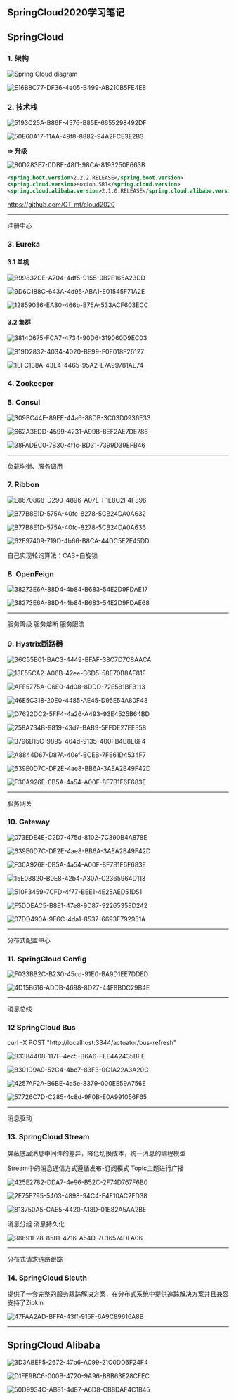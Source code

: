## SpringCloud2020学习笔记

## SpringCloud

### 1. 架构

![Spring Cloud diagram](https://spring.io/images/cloud-diagram-1a4cad7294b4452864b5ff57175dd983.svg)

![E16B8C77-DF36-4e05-B499-AB210B5FE4E8](https://user-images.githubusercontent.com/34562805/95718420-0189ad00-0ca1-11eb-8ae5-0be7b868a1a3.png)

### 2. 技术栈

![5193C25A-B86F-4576-B85E-6655298492DF](https://user-images.githubusercontent.com/34562805/95718543-3138b500-0ca1-11eb-933a-cbfb2851f12c.png)

![50E60A17-11AA-49f8-8882-94A2FCE3E2B3](https://user-images.githubusercontent.com/34562805/95718668-575e5500-0ca1-11eb-921f-13b76f82f2fa.png)

**=> 升级**

![80D283E7-0DBF-48f1-98CA-8193250E663B](https://user-images.githubusercontent.com/34562805/95718767-7ceb5e80-0ca1-11eb-9dce-02ef8d716fff.png)

``````xml
<spring.boot.version>2.2.2.RELEASE</spring.boot.version>
<spring.cloud.version>Hoxton.SR1</spring.cloud.version>
<spring.cloud.alibaba.version>2.1.0.RELEASE</spring.cloud.alibaba.version>
``````

https://github.com/OT-mt/cloud2020

***

注册中心

### 3. Eureka

#### 3.1 单机

![B99832CE-A704-4df5-9155-9B2E165A23DD](https://user-images.githubusercontent.com/34562805/95720635-14ea4780-0ca4-11eb-9c13-aed9a0c03204.png)

![9D6C188C-643A-4d95-ABA1-E01545F71A2E](https://user-images.githubusercontent.com/34562805/95720685-229fcd00-0ca4-11eb-8a52-d58a2e53f535.png)

![12859036-EA80-466b-B75A-533ACF603ECC](https://user-images.githubusercontent.com/34562805/95720718-2f242580-0ca4-11eb-97f6-969c8cb92acc.png)

#### 3.2 集群

![38140675-FCA7-4734-90D6-319060D9EC03](https://user-images.githubusercontent.com/34562805/95729125-fccbf580-0cae-11eb-9ace-ef3093f35c21.png)

![819D2832-4034-4020-BE99-F0F018F26127](https://user-images.githubusercontent.com/34562805/95729205-1ff6a500-0caf-11eb-856e-ba4d212024e5.png)

![1EFC138A-43E4-4465-95A2-E7A99781AE74](https://user-images.githubusercontent.com/34562805/95730014-46691000-0cb0-11eb-97b3-8665d138fdd9.png)

### 4. Zookeeper

### 5. Consul

![309BC44E-89EE-44a6-88DB-3C03D0936E33](https://user-images.githubusercontent.com/34562805/95822484-98686f00-0d5e-11eb-9417-0a556c155a0e.png)

![662A3EDD-4599-4231-A99B-8EF2AE7DE786](https://user-images.githubusercontent.com/34562805/95822533-b0d88980-0d5e-11eb-9457-9c271f2ceb91.png)

![38FADBC0-7B30-4f1c-BD31-7399D39EFB46](https://user-images.githubusercontent.com/34562805/95822560-bcc44b80-0d5e-11eb-9d2f-ea74b30cd395.png)



***

负载均衡、服务调用

### 7. Ribbon

![E8670868-D290-4896-A07E-F1E8C2F4F396](https://user-images.githubusercontent.com/34562805/95822591-cbaafe00-0d5e-11eb-8802-dcb4862b2d70.png)

![B77B8E1D-575A-40fc-8278-5CB24DA0A632](https://user-images.githubusercontent.com/34562805/95828852-0e250880-0d68-11eb-9453-420307ed2944.png)

![B77B8E1D-575A-40fc-8278-5CB24DA0A636](https://user-images.githubusercontent.com/34562805/95828901-2137d880-0d68-11eb-83d9-cc399e50f530.png)

![62E97409-719D-4b66-B8CA-44DC5E2E45DD](https://user-images.githubusercontent.com/34562805/95829040-4f1d1d00-0d68-11eb-8dd8-82af8cc7a034.png)

自己实现轮询算法：CAS+自旋锁

### 8. OpenFeign

![38273E6A-88D4-4b84-B683-54E2D9FDAE17](https://user-images.githubusercontent.com/34562805/95841017-74655780-0d77-11eb-953f-b442310361e1.png)

![38273E6A-88D4-4b84-B683-54E2D9FDAE68](https://user-images.githubusercontent.com/34562805/95841060-81824680-0d77-11eb-923a-422eae4825e4.png)

***

服务降级 服务熔断 服务限流

### 9. Hystrix断路器

![36C55B01-BAC3-4449-BFAF-38C7D7C8AACA](https://user-images.githubusercontent.com/34562805/95948141-9536b700-0e22-11eb-8dc7-cc81893ffbcd.png)

![18E55CA2-A06B-42ee-B6D5-58E70B8AF81F](https://user-images.githubusercontent.com/34562805/95948176-a8e21d80-0e22-11eb-9f47-c94d0bac2765.png)

![AFF5775A-C6E0-4d08-8DDD-72E581BFB113](https://user-images.githubusercontent.com/34562805/95948214-ba2b2a00-0e22-11eb-941c-228be5c52ac1.png)

![46E5C318-20E0-4485-AE45-D95E54A80F43](https://user-images.githubusercontent.com/34562805/95948234-c3b49200-0e22-11eb-829c-7ff9ffd02962.png)

![D7622DC2-5FF4-4a26-A493-93E4525B64BD](https://user-images.githubusercontent.com/34562805/95948263-d038ea80-0e22-11eb-8cd6-8a03e925dc4f.png)

![258A734B-9819-43d7-BAB9-5FFDE27EEE58](https://user-images.githubusercontent.com/34562805/95948293-e0e96080-0e22-11eb-9bd3-0721c2c7363f.png)

![3796B15C-9895-464d-9135-400FB4B8E6F4](https://user-images.githubusercontent.com/34562805/95948315-eb0b5f00-0e22-11eb-80a1-b1fd2cba1349.png)

![A8844D67-D87A-40ef-BCEB-7FE61D4534F7](https://user-images.githubusercontent.com/34562805/95972493-18690480-0e45-11eb-8870-0833a87baf1e.png)

![639E0D7C-DF2E-4ae8-BB6A-3AEA2B49F42D](https://user-images.githubusercontent.com/34562805/96084253-5b80b180-0ef1-11eb-9789-fe583bb0de72.png)

![F30A926E-0B5A-4a54-A00F-8F7B1F6F683E](https://user-images.githubusercontent.com/34562805/96084316-77845300-0ef1-11eb-9de7-dae83032a4a4.png)

***

服务网关

### 10. Gateway

![073EDE4E-C2D7-475d-8102-7C390B4A878E](https://user-images.githubusercontent.com/34562805/96206785-3f861a00-0f9c-11eb-9808-e00382482095.png)

![639E0D7C-DF2E-4ae8-BB6A-3AEA2B49F42D](https://user-images.githubusercontent.com/34562805/96206840-5cbae880-0f9c-11eb-8cf2-d6d312a96210.png)

![F30A926E-0B5A-4a54-A00F-8F7B1F6F683E](https://user-images.githubusercontent.com/34562805/96206855-66dce700-0f9c-11eb-8423-0505975a3ac7.png)

![15E08820-B0E8-42b4-A30A-C2365964D113](https://user-images.githubusercontent.com/34562805/96206889-7a884d80-0f9c-11eb-965b-2154d9dae808.png)

![510F3459-7CFD-4f77-BEE1-4E25AED51D51](https://user-images.githubusercontent.com/34562805/96206906-8411b580-0f9c-11eb-9bdb-0a61735d4c95.png)

![F5DDEAC5-B8E1-47e8-9D87-92265358D242](https://user-images.githubusercontent.com/34562805/96240470-86dbcd00-0fd3-11eb-8749-68feb3f3a26b.png)

![07DD490A-9F6C-4da1-8537-6693F792951A](https://user-images.githubusercontent.com/34562805/96531719-d87aa500-12bc-11eb-8a6d-b495cc39198c.png)

***

分布式配置中心

### 11. SpringCloud Config

![F033BB2C-B230-45cd-91E0-BA9D1EE7DDED](https://user-images.githubusercontent.com/34562805/96554454-23121680-12e9-11eb-9822-759812c618f1.png)

![4D15B616-ADDB-4698-8D27-44F8BDC29B4E](https://user-images.githubusercontent.com/34562805/96554501-31f8c900-12e9-11eb-932c-44eb4113ff0b.png)

***

 消息总线

### 12 SpringCloud Bus

curl -X POST "http://localhost:3344/actuator/bus-refresh"

![83384408-117F-4ec5-B6A6-FEE4A2435BFE](https://user-images.githubusercontent.com/34562805/96569393-a8062b80-12fb-11eb-8830-4255760aef88.png)

![8301D9A9-52C4-4bc7-83F3-0C1A22A3A20C](https://user-images.githubusercontent.com/34562805/96569431-b5bbb100-12fb-11eb-8438-c08b70ef0686.png)

![4257AF2A-B6BE-4a5e-8379-000EE59A756E](https://user-images.githubusercontent.com/34562805/96569457-beac8280-12fb-11eb-8631-f5a2c24c0c35.png)

![57726C7D-C285-4c8d-9F0B-E0A991056F65](https://user-images.githubusercontent.com/34562805/96569538-db48ba80-12fb-11eb-9c34-980a651ba562.png)

***

消息驱动

### 13. SpringCloud Stream

屏蔽底层消息中间件的差异，降低切换成本，统一消息的编程模型

Stream中的消息通信方式遵循发布-订阅模式 Topic主题进行广播

![425E2782-DDA7-4e96-B52C-2F74D767F6B0](https://user-images.githubusercontent.com/34562805/96666093-ff9ea880-1388-11eb-9073-4b87bf794749.png)

![2E75E795-5403-4898-94C4-E4F10AC2FD38](https://user-images.githubusercontent.com/34562805/96666113-0c230100-1389-11eb-8c4f-df66ea4e4a10.png)

![813750A5-CAE5-4420-A18D-01E82A5AA2BE](https://user-images.githubusercontent.com/34562805/96666131-147b3c00-1389-11eb-94ea-649c0b2d57e2.png)

消息分组 消息持久化

![98691F28-8581-4716-A54D-7C16574DFA06](https://user-images.githubusercontent.com/34562805/96680815-cd04a800-13a8-11eb-8070-4aafd3cea147.png)

***

分布式请求链路跟踪

### 14. SpringCloud Sleuth

提供了一套完整的服务跟踪解决方案，在分布式系统中提供追踪解决方案并且兼容支持了Zipkin

![47FAA2AD-BFFA-43ff-915F-6A9C89616A8B](https://user-images.githubusercontent.com/34562805/96684416-1efbfc80-13ae-11eb-8092-2a11ef1ae6e1.png)

***

## SpringCloud Alibaba

![3D3ABEF5-2672-47b6-A099-21C0DD6F24F4](https://user-images.githubusercontent.com/34562805/96818382-ffb7aa80-1453-11eb-9d84-ff4c738901ff.png)

![D1FE9BC6-000B-4720-9A96-B8B63E28CFEC](https://user-images.githubusercontent.com/34562805/96837752-7c10b480-1479-11eb-813a-4daea9f9da34.png)

![50D9934C-AB81-4d87-A6D8-CB8DAF4C1B45](https://user-images.githubusercontent.com/34562805/96837777-8468ef80-1479-11eb-9810-680b6d610073.png)

